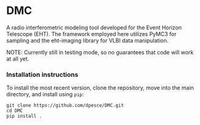 # DMC
A radio interferometric modeling tool developed for the Event Horizon Telescope (EHT).  The framework employed here utilizes PyMC3 for sampling and the eht-imaging library for VLBI data manipulation.

NOTE: Currently still in testing mode, so no guarantees that code will work at all yet.

### Installation instructions
To install the most recent version, clone the repository, move into the main directory, and install using `pip`:

```
git clone https://github.com/dpesce/DMC.git
cd DMC
pip install .
```
